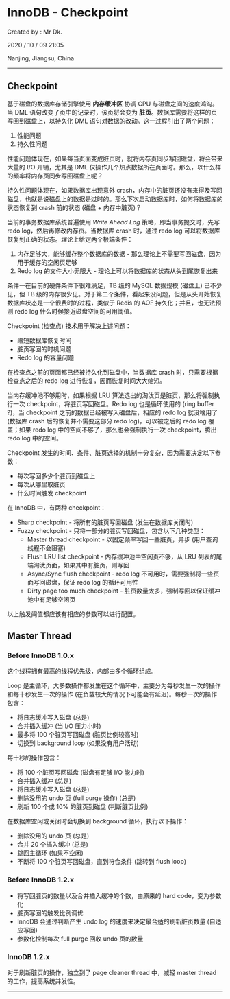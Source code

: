 # InnoDB - Checkpoint

Created by : Mr Dk.

2020 / 10 / 09 21:05

Nanjing, Jiangsu, China

---

## Checkpoint

基于磁盘的数据库存储引擎使用 **内存缓冲区** 协调 CPU 与磁盘之间的速度鸿沟。当 DML 语句改变了页中的记录时，该页将会变为 **脏页**。数据库需要将这样的页写回到磁盘上，以持久化 DML 语句对数据的改动。这一过程引出了两个问题：

1. 性能问题
2. 持久性问题

性能问题体现在，如果每当页面变成脏页时，就将内存页同步写回磁盘，将会带来大量的 I/O 开销，尤其是 DML 仅操作几个热点数据所在页面时。那么，以什么样的频率将内存页同步写回磁盘上呢？

持久性问题体现在，如果数据库出现意外 crash，内存中的脏页还没有来得及写回磁盘，也就是说磁盘上的数据是过时的。那么下次启动数据库时，如何将数据库的状态恢复到 crash 前的状态 (磁盘 + 内存中脏页)？

当前的事务数据库系统普遍使用 *Write Ahead Log* 策略，即当事务提交时，先写 redo log，然后再修改内存页。当数据库 crash 时，通过 redo log 可以将数据库恢复到正确的状态。理论上给定两个极端条件：

1. 内存足够大，能够缓存整个数据库的数据 - 那么理论上不需要写回磁盘，因为用于缓存的空闲页足够
2. Redo log 的文件大小无限大 - 理论上可以将数据库的状态从头到尾恢复出来

条件一在目前的硬件条件下很难满足，TB 级的 MySQL 数据规模 (磁盘上) 已不少见，但 TB 级的内存很少见。对于第二个条件，看起来没问题，但是从头开始恢复数据库状态是一个很费时的过程，类似于 Redis 的 AOF 持久化；并且，也无法预测 redo log 什么时候接近磁盘空间的可用阈值。

Checkpoint (检查点) 技术用于解决上述问题：

* 缩短数据库恢复时间
* 脏页写回的时机问题
* Redo log 的容量问题

在检查点之前的页面都已经被持久化到磁盘中，当数据库 crash 时，只需要根据检查点之后的 redo log 进行恢复，因而恢复时间大大缩短。

当内存缓冲池不够用时，如果根据 LRU 算法选出的淘汰页是脏页，那么将强制执行一次 checkpoint，将脏页写回磁盘。Redo log 也是循环使用的 (ring buffer ?)，当 checkpoint 之前的数据已经被写入磁盘后，相应的 redo log 就没啥用了 (数据库 crash 后的恢复并不需要这部分 redo log)，可以被之后的 redo log 覆盖；如果 redo log 中的空间不够了，那么也会强制执行一次 checkpoint，腾出 redo log 中的空间。

Checkpoint 发生的时间、条件、脏页选择的机制十分复杂，因为需要决定以下参数：

* 每次写回多少个脏页到磁盘上
* 每次从哪里取脏页
* 什么时间触发 checkpoint

在 InnoDB 中，有两种 checkpoint：

* Sharp checkpoint - 将所有的脏页写回磁盘 (发生在数据库关闭时)
* Fuzzy checkpoint - 只将一部分的脏页写回磁盘，包含以下几种类型：
  * Master thread checkpoint - 以固定频率写回一些脏页，异步 (用户查询线程不会阻塞)
  * Flush LRU list checkpoint - 内存缓冲池中空闲页不够，从 LRU 列表的尾端淘汰页面，如果其中有脏页，则写回
  * Async/Sync flush checkpoint - redo log 不可用时，需要强制将一些页面写回磁盘，保证 redo log 的循环可用性
  * Dirty page too much checkpoint - 脏页数量太多，强制写回以保证缓冲池中有足够空闲页

以上触发阈值都应该有相应的参数可以进行配置。

## Master Thread

### Before InnoDB 1.0.x

这个线程拥有最高的线程优先级，内部由多个循环组成。

Loop 是主循环，大多数操作都发生在这个循环中，主要分为每秒发生一次的操作和每十秒发生一次的操作 (在负载较大的情况下可能会有延迟)。每秒一次的操作包含：

* 将日志缓冲写入磁盘 (总是)
* 合并插入缓冲 (当 I/O 压力小时)
* 最多将 100 个脏页写回磁盘 (脏页比例较高时)
* 切换到 background loop (如果没有用户活动)

每十秒的操作包含：

* 将 100 个脏页写回磁盘 (磁盘有足够 I/O 能力时)
* 合并插入缓冲 (总是)
* 将日志缓冲写入磁盘 (总是)
* 删除没用的 undo 页 (full purge 操作) (总是)
* 刷新 100 个或 10% 的脏页到磁盘 (判断脏页比例)

在数据库空闲或关闭时会切换到 background 循环，执行以下操作：

* 删除没用的 undo 页 (总是)
* 合并 20 个插入缓冲 (总是)
* 跳回主循环 (如果不空闲)
* 不断将 100 个脏页写回磁盘，直到符合条件 (跳转到 flush loop)

### Before InnoDB 1.2.x

* 将写回脏页的数量以及合并插入缓冲的个数，由原来的 hard code，变为参数化
* 脏页写回的触发比例调优
* InnoDB 会通过判断产生 undo log 的速度来决定最合适的刷新脏页数量 (自适应写回)
* 参数化控制每次 full purge 回收 undo 页的数量

### InnoDB 1.2.x

对于刷新脏页的操作，独立到了 page cleaner thread 中，减轻 master thread 的工作，提高系统并发性。

---

